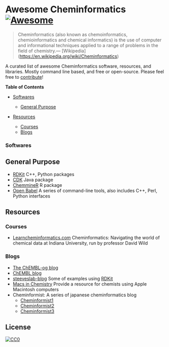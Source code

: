 Awesome Cheminformatics[![Awesome](https://cdn.rawgit.com/sindresorhus/awesome/d7305f38d29fed78fa85652e3a63e154dd8e8829/media/badge.svg)](https://github.com/sindresorhus/awesome)
======================

> Cheminformatics (also known as chemoinformatics, chemioinformatics and chemical informatics) is the use of computer and informational techniques applied to a range of problems in the field of chemistry.— [Wikipedia]
(https://en.wikipedia.org/wiki/Cheminformatics)

A curated list of awesome Cheminformatics software, resources, and libraries. Mostly command line based, and free or open-source. Please feel free to [contribute](CONTRIBUTING.md)!

**Table of Contents**
<!-- START doctoc generated TOC please keep comment here to allow auto update -->
<!-- DON'T EDIT THIS SECTION, INSTEAD RE-RUN doctoc TO UPDATE -->
* [Softwares](#softwares)
  * [General Purpose](#general)
  
* [Resources](#resources)
  * [Courses](#courses)
  * [Blogs](#blogs)

### Softwares

## General Purpose
* [RDKit](http://www.rdkit.org/) C++, Python packages 
* [CDK](https://sourceforge.net/projects/cdk/) Java package
* [ChemmineR](https://www.bioconductor.org/packages/release/bioc/vignettes/ChemmineR/inst/doc/ChemmineR.html) R package
* [Open Babel](http://openbabel.org/wiki/Main_Page) A series of command-line tools, also includes C++, Perl, Python interfaces

## Resources


### Courses
* [Learncheminformatics.com](http://learncheminformatics.com/) Cheminformatics: Navigating the world of chemical data at Indiana University, run by professor David Wild

### Blogs

* [The ChEMBL-og blog](http://chembl.blogspot.tw/)
* [ChEMBL blog](http://chembl.github.io/)
* [steeveslab-blog](http://asteeves.github.io/) Some of examples using [RDKit](http://www.rdkit.org/)
* [Macs in Chemistry](http://www.macinchem.org/) Provide a resource for chemists using Apple Macintosh computers
* Cheminformist: A series of japanese cheminformatics blog
  * [Cheminformist1](http://cheminformist1.itmol.com/)
  * [Cheminformist2](http://cheminformist2.itmol.com/)
  * [Cheminformist3](http://cheminformist.itmol.com/TEST/)



## License

[![CC0](http://mirrors.creativecommons.org/presskit/buttons/88x31/svg/cc-zero.svg)](https://creativecommons.org/publicdomain/zero/1.0/)
